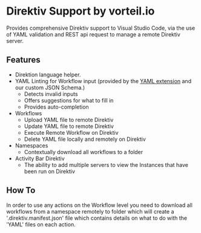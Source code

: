 # Direktiv Support by vorteil.io

Provides comprehensive Direktiv support to Visual Studio Code, via the use of YAML validation and REST api request to manage a remote Direktiv server.

## Features

- Direktion language helper.
- YAML Linting for Workflow input (provided by the [YAML extension](https://marketplace.visualstudio.com/items?itemName=redhat.vscode-yaml) and our custom JSON Schema.)
  - Detects invalid inputs
  - Offers suggestions for what to fill in
  - Provides auto-completion
- Workflows
  - Upload YAML file to remote Direktiv
  - Update YAML file to remote Direktiv
  - Execute Remote Workflow on Direktiv
  - Delete YAML file locally and remotely on Direktiv
- Namespaces
  - Contextually download all workflows to a folder 
- Activity Bar Direktiv
  - The ability to add multiple servers to view the Instances that have been run on Direktiv

## How To

In order to use any actions on the Workflow level you need to download all workflows from a namespace remotely to folder which will create a '.direktiv.manifest.json' file which contains details on what to do with the 'YAML' files on each action. 

